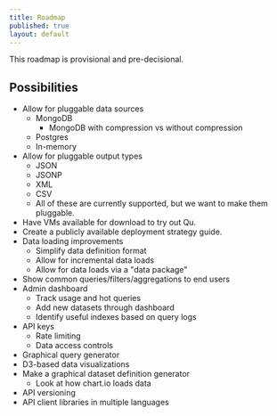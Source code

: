 ```yaml
---
title: Roadmap
published: true
layout: default
---
```


This roadmap is provisional and pre-decisional.

## Possibilities

* Allow for pluggable data sources
  * MongoDB
    - MongoDB with compression vs without compression
  * Postgres
  * In-memory
* Allow for pluggable output types
  * JSON
  * JSONP
  * XML
  * CSV
  * All of these are currently supported, but we want to make them pluggable.
* Have VMs available for download to try out Qu.
* Create a publicly available deployment strategy guide.
* Data loading improvements
  * Simplify data definition format
  * Allow for incremental data loads
  * Allow for data loads via a "data package"
* Show common queries/filters/aggregations to end users  
* Admin dashboard
  * Track usage and hot queries
  * Add new datasets through dashboard
  * Identify useful indexes based on query logs
* API keys
  * Rate limiting
  * Data access controls
* Graphical query generator
* D3-based data visualizations
* Make a graphical dataset definition generator
  * Look at how chart.io loads data
* API versioning
* API client libraries in multiple languages
